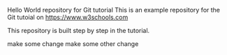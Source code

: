 Hello World repository for Git tutorial
This is an example repository for the Git tutoial on https://www.w3schools.com

This repository is built step by step in the tutorial.


make some change
make some other change
